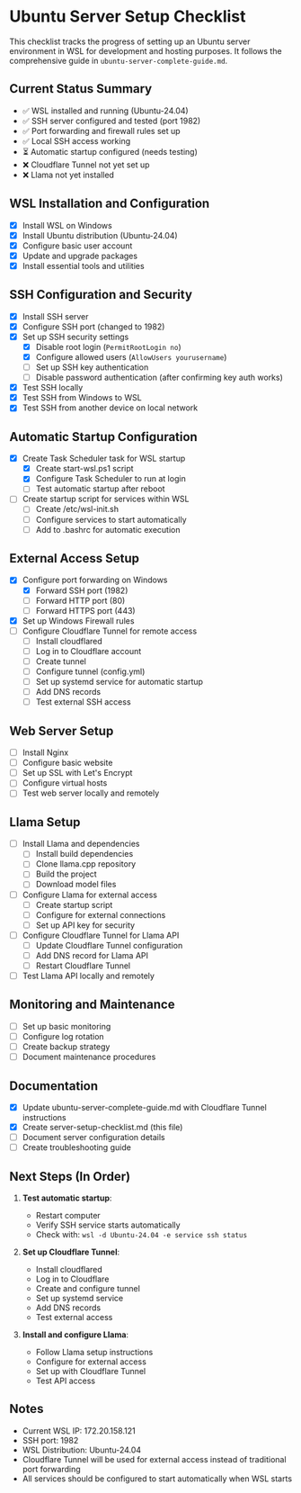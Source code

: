 # Ubuntu Server Setup Checklist

This checklist tracks the progress of setting up an Ubuntu server environment in WSL for development and hosting purposes. It follows the comprehensive guide in `ubuntu-server-complete-guide.md`.

## Current Status Summary
- ✅ WSL installed and running (Ubuntu-24.04)
- ✅ SSH server configured and tested (port 1982)
- ✅ Port forwarding and firewall rules set up
- ✅ Local SSH access working
- ⏳ Automatic startup configured (needs testing)
- ❌ Cloudflare Tunnel not yet set up
- ❌ Llama not yet installed

## WSL Installation and Configuration

- [x] Install WSL on Windows
- [x] Install Ubuntu distribution (Ubuntu-24.04)
- [x] Configure basic user account
- [x] Update and upgrade packages
- [x] Install essential tools and utilities

## SSH Configuration and Security

- [x] Install SSH server
- [x] Configure SSH port (changed to 1982)
- [x] Set up SSH security settings
  - [x] Disable root login (`PermitRootLogin no`)
  - [x] Configure allowed users (`AllowUsers yourusername`)
  - [ ] Set up SSH key authentication
  - [ ] Disable password authentication (after confirming key auth works)
- [x] Test SSH locally
- [x] Test SSH from Windows to WSL
- [x] Test SSH from another device on local network

## Automatic Startup Configuration

- [x] Create Task Scheduler task for WSL startup
  - [x] Create start-wsl.ps1 script
  - [x] Configure Task Scheduler to run at login
  - [ ] Test automatic startup after reboot
- [ ] Create startup script for services within WSL
  - [ ] Create /etc/wsl-init.sh
  - [ ] Configure services to start automatically
  - [ ] Add to .bashrc for automatic execution

## External Access Setup

- [x] Configure port forwarding on Windows
  - [x] Forward SSH port (1982)
  - [ ] Forward HTTP port (80)
  - [ ] Forward HTTPS port (443)
- [x] Set up Windows Firewall rules
- [ ] Configure Cloudflare Tunnel for remote access
  - [ ] Install cloudflared
  - [ ] Log in to Cloudflare account
  - [ ] Create tunnel
  - [ ] Configure tunnel (config.yml)
  - [ ] Set up systemd service for automatic startup
  - [ ] Add DNS records
  - [ ] Test external SSH access

## Web Server Setup

- [ ] Install Nginx
- [ ] Configure basic website
- [ ] Set up SSL with Let's Encrypt
- [ ] Configure virtual hosts
- [ ] Test web server locally and remotely

## Llama Setup

- [ ] Install Llama and dependencies
  - [ ] Install build dependencies
  - [ ] Clone llama.cpp repository
  - [ ] Build the project
  - [ ] Download model files
- [ ] Configure Llama for external access
  - [ ] Create startup script
  - [ ] Configure for external connections
  - [ ] Set up API key for security
- [ ] Configure Cloudflare Tunnel for Llama API
  - [ ] Update Cloudflare Tunnel configuration
  - [ ] Add DNS record for Llama API
  - [ ] Restart Cloudflare Tunnel
- [ ] Test Llama API locally and remotely

## Monitoring and Maintenance

- [ ] Set up basic monitoring
- [ ] Configure log rotation
- [ ] Create backup strategy
- [ ] Document maintenance procedures

## Documentation

- [x] Update ubuntu-server-complete-guide.md with Cloudflare Tunnel instructions
- [x] Create server-setup-checklist.md (this file)
- [ ] Document server configuration details
- [ ] Create troubleshooting guide

## Next Steps (In Order)

1. **Test automatic startup**:
   - Restart computer
   - Verify SSH service starts automatically
   - Check with: `wsl -d Ubuntu-24.04 -e service ssh status`

2. **Set up Cloudflare Tunnel**:
   - Install cloudflared
   - Log in to Cloudflare
   - Create and configure tunnel
   - Set up systemd service
   - Add DNS records
   - Test external access

3. **Install and configure Llama**:
   - Follow Llama setup instructions
   - Configure for external access
   - Set up with Cloudflare Tunnel
   - Test API access

## Notes

- Current WSL IP: 172.20.158.121
- SSH port: 1982
- WSL Distribution: Ubuntu-24.04
- Cloudflare Tunnel will be used for external access instead of traditional port forwarding
- All services should be configured to start automatically when WSL starts
